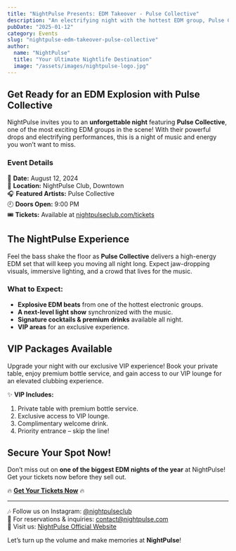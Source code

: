 ```yaml
---
title: "NightPulse Presents: EDM Takeover - Pulse Collective"
description: "An electrifying night with the hottest EDM group, Pulse Collective, bringing high-energy beats to NightPulse!"
pubDate: "2025-01-12"
category: Events
slug: "nightpulse-edm-takeover-pulse-collective"
author:
  name: "NightPulse"
  title: "Your Ultimate Nightlife Destination"
  image: "/assets/images/nightpulse-logo.jpg"
---
```


## Get Ready for an EDM Explosion with Pulse Collective

NightPulse invites you to an **unforgettable night** featuring **Pulse Collective**, one of the most exciting EDM groups in the scene! With their powerful drops and electrifying performances, this is a night of music and energy you won’t want to miss.

### Event Details

📅 **Date:** August 12, 2024  
📍 **Location:** NightPulse Club, Downtown  
🎧 **Featured Artists:** Pulse Collective  
🕘 **Doors Open:** 9:00 PM  
🎟 **Tickets:** Available at [nightpulseclub.com/tickets](#)  

## The NightPulse Experience

Feel the bass shake the floor as **Pulse Collective** delivers a high-energy EDM set that will keep you moving all night long. Expect jaw-dropping visuals, immersive lighting, and a crowd that lives for the music.

### What to Expect:
- **Explosive EDM beats** from one of the hottest electronic groups.
- **A next-level light show** synchronized with the music.
- **Signature cocktails & premium drinks** available all night.
- **VIP areas** for an exclusive experience.

## VIP Packages Available

Upgrade your night with our exclusive VIP experience! Book your private table, enjoy premium bottle service, and gain access to our VIP lounge for an elevated clubbing experience.

✨ **VIP Includes:**
1. Private table with premium bottle service.
2. Exclusive access to VIP lounge.
3. Complimentary welcome drink.
4. Priority entrance – skip the line!

## Secure Your Spot Now!

Don’t miss out on **one of the biggest EDM nights of the year** at NightPulse! Get your tickets now before they sell out.

🔥 **[Get Your Tickets Now](#)** 🔥

---

🎶 Follow us on Instagram: [@nightpulseclub](#)  
📩 For reservations & inquiries: contact@nightpulse.com  
📍 Visit us: [NightPulse Official Website](#)  

Let’s turn up the volume and make memories at **NightPulse**!

